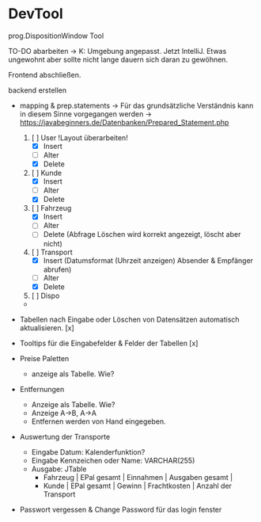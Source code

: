 # DevTool
prog.DispositionWindow Tool

TO-DO abarbeiten
→ K: Umgebung angepasst. Jetzt IntelliJ. Etwas ungewohnt aber sollte nicht lange dauern sich daran zu gewöhnen.

Frontend abschließen.

backend erstellen
- mapping & prep.statements → Für das grundsätzliche Verständnis kann in diesem Sinne vorgegangen werden → https://javabeginners.de/Datenbanken/Prepared_Statement.php
  1. [ ] User !Layout überarbeiten!
     - [x] Insert
     - [ ] Alter
     - [x] Delete
  2. [ ] Kunde
     - [x] Insert
     - [ ] Alter
     - [x] Delete
  3. [ ] Fahrzeug
     - [x] Insert
     - [ ] Alter
     - [ ] Delete (Abfrage Löschen wird korrekt angezeigt, löscht aber nicht)
  4. [ ] Transport
     - [x] Insert (Datumsformat (Uhrzeit anzeigen) Absender & Empfänger abrufen)
     - [ ] Alter
     - [x] Delete 
  5. [ ] Dispo
    - 
 
- Tabellen nach Eingabe oder Löschen von Datensätzen automatisch aktualisieren. [x]
- Tooltips für die Eingabefelder & Felder der Tabellen [x]

- Preise Paletten
    - anzeige als Tabelle. Wie?

- Entfernungen
    - Anzeige als Tabelle. Wie?
    - Anzeige A->B, A->A
    - Entfernen werden von Hand eingegeben.

- Auswertung der Transporte
    - Eingabe Datum: Kalenderfunktion?
    - Eingabe Kennzeichen oder Name: VARCHAR(255)
    - Ausgabe: JTable
        - Fahrzeug | EPal gesamt | Einnahmen | Ausgaben gesamt |
        - Kunde | EPal gesamt | Gewinn | Frachtkosten | Anzahl der Transport

- Passwort vergessen & Change Password für das login fenster